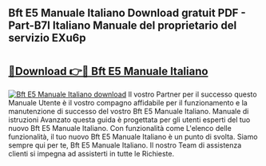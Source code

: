 ## Bft E5 Manuale Italiano Download gratuit PDF - Part-B7I Italiano Manuale del proprietario del servizio EXu6p

# <h2><a href="http://dfgiu7.blite.top/?on=Bft+E5+Manuale+Italiano">🔗Download 👉🔴 Bft E5 Manuale Italiano</a></h2>

[![Bft E5 Manuale Italiano download](https://i.imgur.com/lujVjoI.png)](http://dfgiu7.blite.top/?on=Bft+E5+Manuale+Italiano)
Il vostro Partner per il successo questo Manuale Utente è il vostro compagno affidabile per il funzionamento e la manutenzione di successo del vostro Bft E5 Manuale Italiano. Manuale di istruzioni Avanzato questa guida è progettata per gli utenti esperti del tuo nuovo Bft E5 Manuale Italiano. Con funzionalità come L'elenco delle funzionalità, il tuo nuovo Bft E5 Manuale Italiano è un punto di svolta. Siamo sempre qui per te, Bft E5 Manuale Italiano. Il nostro Team di assistenza clienti si impegna ad assisterti in tutte le Richieste.
